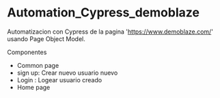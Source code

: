 # Automation_Cypress_demoblaze
Automatizacion con Cypress de la pagina 'https://www.demoblaze.com/' usando Page Object Model.

Componentes
- Common page
- sign up: Crear nuevo usuario nuevo 
- Login :  Logear usuario creado
- Home page